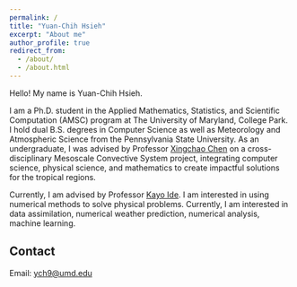 ```yaml
---
permalink: /
title: "Yuan-Chih Hsieh"
excerpt: "About me"
author_profile: true
redirect_from: 
  - /about/
  - /about.html
---
```


Hello! My name is Yuan-Chih Hsieh.

I am a Ph.D. student in the Applied Mathematics, Statistics, and Scientific Computation (AMSC) program at The University of Maryland, College Park. I hold dual B.S. degrees in Computer Science as well as Meteorology and Atmospheric Science from the Pennsylvania State University. As an undergraduate, I was advised by Professor [Xingchao Chen](http://www.met.psu.edu/people/xzc55)  on a cross-disciplinary Mesoscale Convective System project, integrating computer science, physical science, and mathematics to create impactful solutions for the tropical regions. 

Currently, I am advised by Professor [Kayo Ide](https://www2.atmos.umd.edu/~ide/). I am interested in using numerical methods to solve physical problems. Currently, I am interested in data assimilation, numerical weather prediction, numerical analysis, machine learning.


Contact
------
Email: ych9@umd.edu
